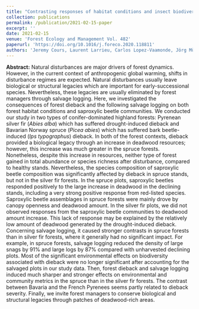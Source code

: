 ```yaml
---
title: "Contrasting responses of habitat conditions and insect biodiversity to pest- or climate-induced dieback in coniferous mountain forests"
collection: publications
permalink: /publication/2021-02-15-paper
excerpt: ''
date: 2021-02-15
venue: 'Forest Ecology and Management Vol. 482'
paperurl: 'https://doi.org/10.1016/j.foreco.2020.118811'
authors: 'Jeremy Cours, Laurent Larrieu, Carlos Lopez-Vaamonde, Jörg Müller, Guillem Parmain, Simon Thorn, Christophe Bouget'
---
```


**Abstract:** Natural disturbances are major drivers of forest dynamics. However, in the current context of anthropogenic global warming, shifts in disturbance regimes are expected. Natural disturbances usually leave biological or structural legacies which are important for early-successional species. Nevertheless, these legacies are usually eliminated by forest managers through salvage logging. Here, we investigated the consequences of forest dieback and the following salvage logging on both forest habitat conditions and saproxylic beetle communities. We conducted our study in two types of conifer-dominated highland forests: Pyrenean silver fir (*Abies alba*) which has suffered drought-induced dieback and Bavarian Norway spruce (*Picea abies*) which has suffered bark beetle-induced (*Ips typographus*) dieback. In both of the forest contexts, dieback provided a biological legacy through an increase in deadwood resources; however, this increase was much greater in the spruce forests. Nonetheless, despite this increase in resources, neither type of forest gained in total abundance or species richness after disturbance, compared to healthy stands. Nevertheless, the species composition of saproxylic beetle composition was significantly affected by dieback in spruce stands, but not in the silver fir forests. In the spruce plots, saproxylic beetles responded positively to the large increase in deadwood in the declining stands, including a very strong positive response from red-listed species. Saproxylic beetle assemblages in spruce forests were mainly drove by canopy openness and deadwood amount. In the silver fir plots, we did not observed responses from the saproxylic beetle communities to deadwood amount increase. This lack of response may be explained by the relatively low amount of deadwood generated by the drought-induced dieback. Concerning salvage logging, it caused stronger contrasts in spruce forests than in silver fir forests, where it generally had no significant impact. For example, in spruce forests, salvage logging reduced the density of large snags by 91% and large logs by 87% compared with unharvested declining plots. Most of the significant environmental effects on biodiversity associated with dieback were no longer significant after accounting for the salvaged plots in our study data. Then, forest dieback and salvage logging induced much sharper and stronger effects on environmental and community metrics in the spruce than in the silver fir forests. The contrast between Bavaria and the French Pyrenees seems partly related to dieback severity. Finally, we invite forest managers to conserve biological and structural legacies through patches of deadwood-rich areas.